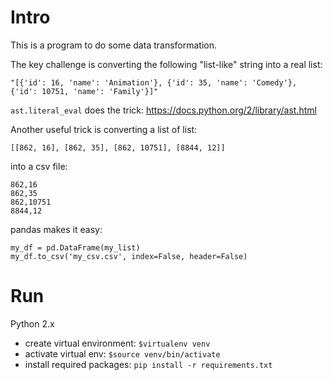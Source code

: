 # Intro
This is a program to do some data transformation.

The key challenge is converting the following "list-like" string into a real list:

```
"[{'id': 16, 'name': 'Animation'}, {'id': 35, 'name': 'Comedy'}, {'id': 10751, 'name': 'Family'}]"
```

`ast.literal_eval` does the trick: https://docs.python.org/2/library/ast.html

Another useful trick is converting a list of list:

```
[[862, 16], [862, 35], [862, 10751], [8844, 12]]
```
into a csv file:

```
862,16
862,35
862,10751
8844,12
```
pandas makes it easy:
```
my_df = pd.DataFrame(my_list)
my_df.to_csv('my_csv.csv', index=False, header=False)
```

# Run

Python 2.x

- create virtual environment: `$virtualenv venv`
- activate virtual env: `$source venv/bin/activate`
- install required packages: `pip install -r requirements.txt`
